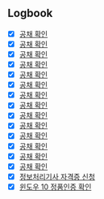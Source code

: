 

## Logbook
- [x] [공채 확인](things:///show?id=7rNUB5ejv4N7CLSDBjvX7V)
- [x] [공채 확인](things:///show?id=McWjw7ZXw9Zm4t9iyFemcx)
- [x] [공채 확인](things:///show?id=HQ9yRj2EHsxYYWgYc8nyiG)
- [x] [공채 확인](things:///show?id=Na2Kr4PMN5eSfoSfiTCTur)
- [x] [공채 확인](things:///show?id=DK21vFhvLf5hi4M7923oLY)
- [x] [공채 확인](things:///show?id=Bqbb2qzctHhs1qgYgBVs5s)
- [x] [공채 확인](things:///show?id=Vk31HrWoQ3FAJArKq5B3RT)
- [x] [공채 확인](things:///show?id=TAcL1bBbLsxBou93cfTx5b)
- [x] [공채 확인](things:///show?id=SHZxP3sqmapNmoRSiFYfAc)
- [x] [공채 확인](things:///show?id=Gkox4Y1JdDv7PRNxAs5Ceg)
- [x] [공채 확인](things:///show?id=R7kxovJoPX2wVEQzbWCVMR)
- [x] [공채 확인](things:///show?id=NwJLS28JWb2EVWgrea1rWT)
- [x] [공채 확인](things:///show?id=LUsvfEkPgYXFj4ubxKDdWS)
- [x] [공채 확인](things:///show?id=Ec3Ag61CrqrCbDj21D5uex)
- [x] [정보처리기사 자격증 신청](things:///show?id=Q8PH2WQzfgX3tmVWU9itPk)
- [x] [윈도우 10 정품인증 확인](things:///show?id=DcB88Rw5UPUzD4xr1jXSYZ)